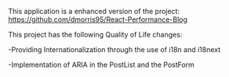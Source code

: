 This application is a enhanced version of the project: https://github.com/dmorris95/React-Performance-Blog

This project has the following Quality of Life changes:

-Providing Internationalization through the use of i18n and i18next

-Implementation of ARIA in the PostList and the PostForm
